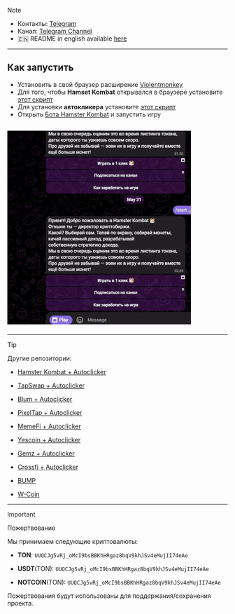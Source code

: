 > [!NOTE]
> - Контакты: [Telegram](https://t.me/mudachyo) 
> - Канал: [Telegram Channel](https://t.me/shopalenka) 
> - 🇪🇳 README in english available [here](README-EN.md)
---
## Как запустить
- Установить в свой браузер расширение [Violentmonkey](https://chromewebstore.google.com/detail/violentmonkey/jinjaccalgkegednnccohejagnlnfdag?hl=be)
- Для того, чтобы **Hamset Kombat** открывался в браузере установите [этот скрипт](https://github.com/mudachyo/Hamster-Kombat/raw/main/hamster-kombat.user.js)
- Для установки **автокликера** установите [этот скрипт](https://github.com/mudachyo/Hamster-Kombat/raw/main/hamster-autoclicker.user.js)
- Открыть [Бота Hamster Kombat](https://web.telegram.org/k/#?tgaddr=tg%3A%2F%2Fresolve%3Fdomain%3Dhamster_kombat_bot%26appname%3Dstart%26startapp%3DkentId2475526) и запустить игру

## ![Результат](result.gif)


---
> [!TIP]
> Другие репозитории:
> 
> - [Hamster Kombat + Autoclicker](https://github.com/mudachyo/Hamster-Kombat)
> 
> - [TapSwap + Autoclicker](https://github.com/mudachyo/TapSwap)
> 
> - [Blum + Autoclicker](https://github.com/mudachyo/Blum)
>
> - [PixelTap + Autoclicker](https://github.com/mudachyo/PixelTap)
> 
> - [MemeFi + Autoclicker](https://github.com/mudachyo/MemeFi-Coin)
>
> - [Yescoin + Autoclicker](https://github.com/mudachyo/Yescoin)
>
> - [Gemz + Autoclicker](https://github.com/mudachyo/Gemz)
>
> - [Сrossfi + Autoclicker](https://github.com/mudachyo/Crossfi)
>
> - [BUMP](https://github.com/mudachyo/BUMP)
>
> - [W-Coin](https://github.com/mudachyo/W-Coin)
---
> [!IMPORTANT] 
> Пожертвование
> 
> Мы принимаем следующие криптовалюты:
> 
> - **TON**: `UUQCJg5vRj_oMcI9bsBBKhHRgaz8bqV9khJSv4eMujII74eAe`
> 
> - **USDT**(TON): `UUQCJg5vRj_oMcI9bsBBKhHRgaz8bqV9khJSv4eMujII74eAe`
> 
> - **NOTCOIN**(TON): `UUQCJg5vRj_oMcI9bsBBKhHRgaz8bqV9khJSv4eMujII74eAe`
> 
> Пожертвования будут использованы для поддержания/сохранения проекта.
